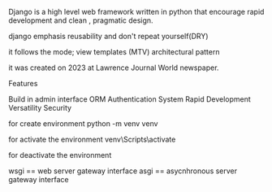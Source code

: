 Django is a high level web framework written in python that encourage rapid development and clean , pragmatic design.

django emphasis reusability and don't repeat yourself(DRY)

it follows the mode; view templates (MTV) architectural pattern 

it was created on 2023 at Lawrence Journal World newspaper.


Features

Build in admin interface
ORM
Authentication System 
Rapid Development
Versatility 
Security


for create environment
python -m venv venv

for activate the environment
venv\Scripts\activate

for deactivate the environment

wsgi == web server gateway interface
asgi == asycnhronous server gateway interface
